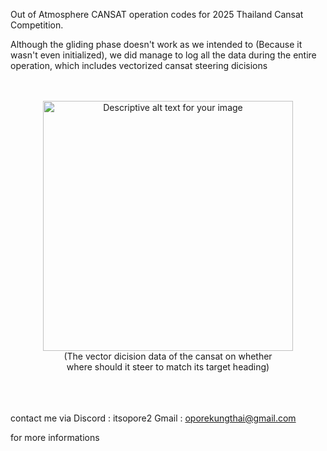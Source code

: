 Out of Atmosphere CANSAT operation codes for 2025 Thailand Cansat Competition.

Although the gliding phase doesn't work as we intended to (Because it wasn't even initialized), we did manage to log all the data during the entire operation, 
which includes vectorized cansat steering dicisions



<br>
<br>



<div align="center">
  <img src="https://github.com/user-attachments/assets/a015383d-f600-4d13-bb96-537ffb7df3fe" alt="Descriptive alt text for your image" width="400">
  <br>
  (The vector dicision data of the cansat on whether <br>
  where should it steer to match its target heading)
  <br>
</div>

<br>
<br>
<br>















contact me via
Discord : itsopore2
Gmail : oporekungthai@gmail.com 

for more informations

